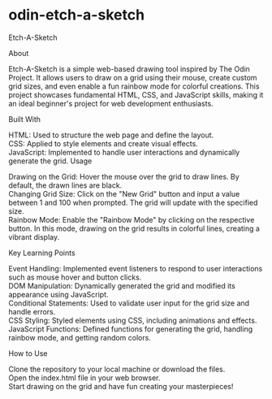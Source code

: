 # odin-etch-a-sketch

Etch-A-Sketch

About

Etch-A-Sketch is a simple web-based drawing tool inspired by The Odin Project. It allows users to draw on a grid using their mouse, create custom grid sizes, and even enable a fun rainbow mode for colorful creations. This project showcases fundamental HTML, CSS, and JavaScript skills, making it an ideal beginner's project for web development enthusiasts.

Built With

HTML: Used to structure the web page and define the layout.
<br>
CSS: Applied to style elements and create visual effects.
<br>
JavaScript: Implemented to handle user interactions and dynamically generate the grid.
Usage

Drawing on the Grid: Hover the mouse over the grid to draw lines. By default, the drawn lines are black.
<br>
Changing Grid Size: Click on the "New Grid" button and input a value between 1 and 100 when prompted. The grid will update with the specified size.
<br>
Rainbow Mode: Enable the "Rainbow Mode" by clicking on the respective button. In this mode, drawing on the grid results in colorful lines, creating a vibrant display.

Key Learning Points

Event Handling: Implemented event listeners to respond to user interactions such as mouse hover and button clicks.
<br>
DOM Manipulation: Dynamically generated the grid and modified its appearance using JavaScript.
<br>
Conditional Statements: Used to validate user input for the grid size and handle errors.
<br>
CSS Styling: Styled elements using CSS, including animations and effects.
<br>
JavaScript Functions: Defined functions for generating the grid, handling rainbow mode, and getting random colors.

How to Use

Clone the repository to your local machine or download the files.
<br>
Open the index.html file in your web browser.
<br>
Start drawing on the grid and have fun creating your masterpieces!
